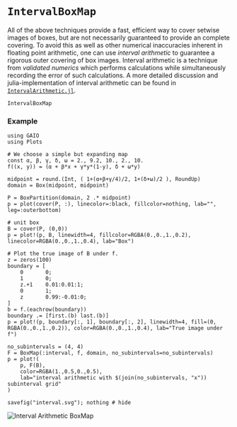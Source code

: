 # `IntervalBoxMap`

All of the above techniques provide a fast, efficient way to cover setwise images of boxes, but are not necessarily guaranteed to provide an complete covering. To avoid this as well as other numerical inaccuracies inherent in floating point arithmetic, one can use _interval arithmetic_ to guarantee a rigorous outer covering of box images. Interval arithmetic is a technique from _validated numerics_ which performs calculations while simultaneously recording the error of such calculations. A more detailed discussion and julia-implementation of interval arithmetic can be found in [`IntervalArithmetic.jl`](https://github.com/JuliaIntervals/IntervalArithmetic.jl). 

```@docs
IntervalBoxMap
```

### Example

```@setup 1
using GAIO
using Plots

# We choose a simple but expanding map
const α, β, γ, δ, ω = 2., 9.2, 10., 2., 10.
f((x, y)) = (α + β*x + γ*y*(1-y), δ + ω*y)

midpoint = round.(Int, ( 1+(α+β+γ/4)/2, 1+(δ+ω)/2 ), RoundUp)
domain = Box(midpoint, midpoint)

P = BoxPartition(domain, 2 .* midpoint)
p = plot(cover(P, :), linecolor=:black, fillcolor=nothing, lab="", leg=:outerbottom)

# unit box
B = cover(P, (0,0))
p = plot!(p, B, linewidth=4, fillcolor=RGBA(0.,0.,1.,0.2), linecolor=RGBA(0.,0.,1.,0.4), lab="Box")

# Plot the true image of B under f.
z = zeros(100)
boundary = [
    0       0;
    1       0;
    z.+1    0.01:0.01:1;
    0       1;
    z       0.99:-0.01:0;
]
b = f.(eachrow(boundary))
boundary .= [first.(b) last.(b)]
p = plot!(p, boundary[:, 1], boundary[:, 2], linewidth=4, fill=(0, RGBA(0.,0.,1.,0.2)), color=RGBA(0.,0.,1.,0.4), lab="True image under f")
```

```@repl 1
no_subintervals = (4, 4)
F = BoxMap(:interval, f, domain, no_subintervals=no_subintervals)
p = plot!(
    p, F(B), 
    color=RGBA(1.,0.5,0.,0.5), 
    lab="interval arithmetic with $(join(no_subintervals, "x")) subinterval grid"
)

savefig("interval.svg"); nothing # hide
```

![Interval Arithmetic BoxMap](interval.svg)
